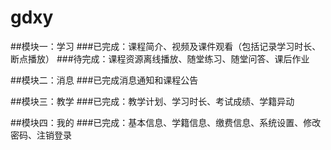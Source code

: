 # gdxy
##模块一：学习
###已完成：课程简介、视频及课件观看（包括记录学习时长、断点播放）
###待完成：课程资源离线播放、随堂练习、随堂问答、课后作业

##模块二：消息
###已完成消息通知和课程公告

##模块三：教学
###已完成：教学计划、学习时长、考试成绩、学籍异动

##模块四：我的
###已完成：基本信息、学籍信息、缴费信息、系统设置、修改密码、注销登录
